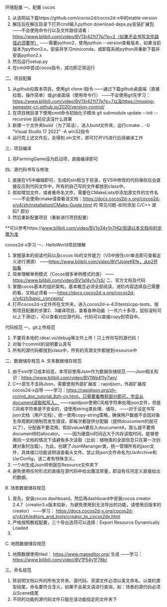 环境配置
一、配置 cocos
1. 从该网站下载https://github.com/cocos2d/cocos2d-x中的stable version
2. 解压后在解压目录下打开cmd输入python download-deps.py安装扩展包
	——不会使用命令行以及文件路径请看：https://www.bilibili.com/video/BV13r421t77p/?p=2（如果不会书写文件路径必须要学）
	——需要python2，使用python --version查看版本，如果当前版本为python3.x，安装并学习miniconda，或卸载系统python并重新下载并安装python2.x
3. 然后运行setup.py
4. 在cmd中尝试cocos指令，成功即正常运行

二、项目配置
1. 从github拉取本项目，使用git clone <url>l指令
	——通过下载github桌面端（直接拉取，操作简单）或git桌面端（使用命令行）
	——不会使用git先学习：https://www.bilibili.com/video/BV13r421t77p?p=7以及https://missing-semester-cn.github.io/2020/version-control/
2. 在项目根目录下使用cmd命令初始化子模块 git submodule update --init --recursive 目前应该没什么效果
3. 新建一个文件夹build（为了简洁），进入build文件夹，运行cmake .. -G "Visual Studio 17 2022" -A win32指令
4. 运行完上述文件后，会得到.sln文件，即可打开VS进行后续编译工作

三、项目编译
1. 将FarmingGame设为启动项，直接编译即可

四、源代码书写与修改
1. 直接在VS中编辑即可，生成的sln相当于目录，在VS中修改的代码保存后会直接反应到代码文件中，所有的自己写的文件都放到class中。
2. 假如增加文件，或者重命名文件，需要在CMakeLists中添加源文件的文件名
	——不会使用cmake请查看该文档：https://docs.cocos2d-x.org/cocos2d-x/v4/zh/installation/CMake-Guide.html 的 常见问题-如何添加 C/C++ 源码? 部分
3. 然后重新配置项目（重新进行项目配置）

**可以参考https://www.bilibili.com/video/BV1g34y1n7HQ/但请以本文档中的步骤为准


cocos2d-x学习
一、HelloWorld项目理解
1. 掌握基本的阅读代码以及cocos lib的文件能力（VS中按住ctrl单击即可查看定义进行溯源）
	——https://www.bilibili.com/video/BV1JosjeKEfe，从p2开始看
2. 简单理解单例模式（Cocos很多单例模式的类）
	——https://www.bilibili.com/video/BV1af4y1y7sS/
二、官方文档及代码
1. 掌握cocos基本的组织架构，基本概念必须全部阅读，进阶内容选择自己需要的看，文档必须看
	——https://docs.cocos2d-x.org/cocos2d-x/v4/zh/basic_concepts/
2. 打开cocos2d-x文件所在文件夹，进入cocos2d-x-4.0\tests\cpp-tests，按照项目配置的步骤2、3编译项目，查看各种动画（一共六十多项，鼠标滚轮可以上下滑动），可以查看对应源代码，代码可以直接copy到项目中。


代码规范
一、git上传规范
1. 不要将本地的.idea/.vs/debug等文件上传！只上传你写的源代码！
2. 对每个commit的说明要认真写
3. 所有的源代码都放到class中，所有的资源文件都放到resource中

二、数据储存规范
A. 文本数据储存规范
1. 由于xml学习成本较高，本项目使用Json作为数据存储规范
	——Json相关知识：https://www.bilibili.com/video/BV1We411y7wn/
2. C++原生不支持Json，需要使用外部扩展库：rapidjson，外部扩展库cocos2d-x自带
	——学习：https://rapidjson.org/zh-cn/md_doc_tutorial_8zh-cn.html，只需要看教程部分即可，学会从document读取和写入。
	——rapidjson使用C风格字符串处理json文件，但是C风格字符串是不安全的，请使用string类处理、储存。
	——对于设定书写json文档（用户文档），统一使用copy-string策略，确保用户数据不会因对象生命周期的限制而发生错误，即每次都提供分配器（提供doucument的就可以了），分配器不要混用，假如valueA要存入doucumentA，那么就不要用documentB的allocator。
	——因为硬盘io时间远大于内存读取时间，能够使用同一文档的情况下请避免多次读取（比如：植物类的全部信息只在第一次创建对象时加载）。为此，创建了JsonMananger类，统一管理所有的json文件，具体接口功能说明请查看头文件。禁止将json文件命名为UsrArchive和UsrConfig，该二者有特殊含义。
3. 一个AI生成Json样例就在Resource文件夹下
4. 避免使用任何形式的直接在源代码中给出魔法常量，即没有任何定义直接给出的数据。

B. 场景数据储存规范
1. 首先，安装cocos dashboard，然后再dashboard中安装cocos creator 2.4.7（creator3.x版本较新，为避免使用到无法导出的功能，请使用旧版本的creator）
	——学习： https://docs.cocos2d-x.org/cocos2d-x/v4/zh/editors_and_tools/creator_to_cocos2dx.html
2. 严格按照教程配置，三个导出选项可以选择：Export Resource Dynamically Loaded
3. 

C. 地图数据储存规范
1. 地图数据使用tiled： https://www.mapeditor.org/ 生成
	——学习： https://www.bilibili.com/video/BV1P54y1F78b/

三、命名规范
1. 除说明文档以外的所有文件夹、源代码、资源文件必须以英文命名，以类的类型结尾，命名要符合含义，如果不会英文请进行查询，如：场景的源代码必须以Scene结尾
2. 不同的功能的源代码文件只能在该功能指定的文件夹下
